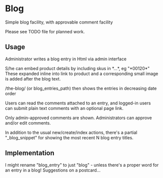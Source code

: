 Blog
====

Simple blog facility, with approvable comment facility

Please see TODO file for planned work.

Usage
-----

Administrator writes a blog entry in Html via admin interface

S/he can embed product details by including skus in \*...\*, eg "\*00120\*"
These expanded inline into link to product and a corresponding small
image is added after the blog text. 

/the-blog/ (or blog_entries_path) then shows the entries in decreasing date order


Users can read the comments attached to an entry, and logged-in users can 
submit plain text comments with an optional page link. 

Only admin-approved comments are shown.  Administrators can approve and/or 
edit comments.


In addition to the usual new/create/index actions, there's a partial
"_blog_snippet" for showing the most recent N blog entry titles.



Implementation
--------------

I might rename "blog_entry" to just "blog" - unless there's a proper word for
an entry in a blog! Suggestions on a postcard...



